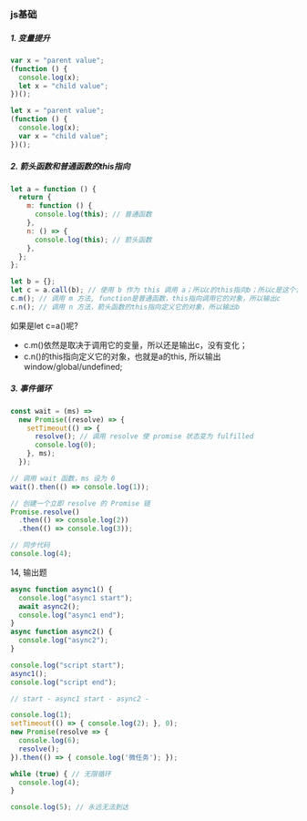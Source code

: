 ### js基础

##### 1. 变量提升

```javascript
var x = "parent value";
(function () {
  console.log(x);
  let x = "child value";
})();

let x = "parent value";
(function () {
  console.log(x);
  var x = "child value";
})();
```

##### 2. 箭头函数和普通函数的this指向

```javascript
let a = function () {
  return {
    m: function () {
      console.log(this); // 普通函数
    },
    n: () => {
      console.log(this); // 箭头函数
    },
  };
};

let b = {};
let c = a.call(b); // 使用 b 作为 this 调用 a；所以c的this指向b；所以c是这个包含m和n的对象；
c.m(); // 调用 m 方法, function是普通函数，this指向调用它的对象，所以输出c
c.n(); // 调用 n 方法，箭头函数的this指向定义它的对象，所以输出b
```

如果是let c=a()呢?

- c.m()依然是取决于调用它的变量，所以还是输出c，没有变化；
- c.n()的this指向定义它的对象，也就是a的this, 所以输出window/global/undefined;

##### 3. 事件循环

```javascript
const wait = (ms) =>
  new Promise((resolve) => {
    setTimeout(() => {
      resolve(); // 调用 resolve 使 promise 状态变为 fulfilled
      console.log(0);
    }, ms);
  });

// 调用 wait 函数，ms 设为 0
wait().then(() => console.log(1));

// 创建一个立即 resolve 的 Promise 链
Promise.resolve()
  .then(() => console.log(2))
  .then(() => console.log(3));

// 同步代码
console.log(4);
```

14, 输出题

```js
async function async1() {
  console.log("async1 start");
  await async2();
  console.log("async1 end");
}
async function async2() {
  console.log("async2");
}

console.log("script start");
async1();
console.log("script end");

// start - async1 start - async2 - 
```

```js
console.log(1);
setTimeout(() => { console.log(2); }, 0);
new Promise(resolve => {
  console.log(6);
  resolve();
}).then(() => { console.log('微任务'); });

while (true) { // 无限循环
  console.log(4);
}

console.log(5); // 永远无法到达
```

